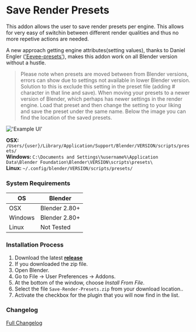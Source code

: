 # Save Render Presets

This addon allows the user to save render presets per engine. This allows for very easy of switchin between different render qualities and thus no more repetive actions are needed.

A new approach getting engine attributes(setting values), thanks to Daniel Engler (['Eevee-presets'](https://github.com/danielenger/Eevee-Presets/)), makes this addon work on all Blender version without a hustle.

>Please note when presets are moved between from Blender versions, errors can show due to settings not available in lower Blender version. Solution to this is exclude this setting in the preset file (adding # character in that line and save). When moving your presets to a newer version of Blender, which perhaps has newer settings in the render engine. Load that preset and then change the setting to your liking and save the preset under the same name. Below the image you can find the location of the saved presets.


!['Example UI'](https://raw.githubusercontent.com/wiki/schroef/Save-Render-Presets/images/save-render-presets-v005.png?20221109)

<b>OSX: </b>```/Users/{user}/Library/Application/Support/Blender/VERSION/scripts/presets/``` <br>
<b>Windows: </b>```C:\Documents and Settings\%username%\Application Data\Blender Foundation\Blender\VERSION\scripts\presets\``` <br>
<b>Linux: </b>```~/.config/blender/VERSION/scripts/presets/``` <br>


### System Requirements

| **OS** | **Blender** |
| ------------- | ------------- |
| OSX | Blender 2.80+ |
| Windows | Blender 2.80+ |
| Linux | Not Tested |


### Installation Process

1. Download the latest <b>[release](https://github.com/schroef/Save-Render-Presets/releases/)</b>
2. If you downloaded the zip file.
3. Open Blender.
4. Go to File -> User Preferences -> Addons.
5. At the bottom of the window, choose *Install From File*.
6. Select the file `Save-Render-Presets.zip` from your download location..
7. Activate the checkbox for the plugin that you will now find in the list.


### Changelog
[Full Changelog](CHANGELOG.md)

<!--
- Fill in data
 -
 -
-->

